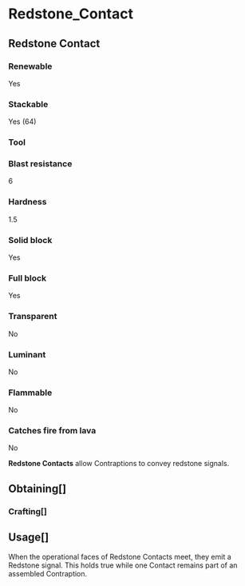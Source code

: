 # Redstone_Contact

## Redstone Contact

### Renewable

Yes

### Stackable

Yes (64)

### Tool

### Blast resistance

6

### Hardness

1.5

### Solid block

Yes

### Full block

Yes

### Transparent

No

### Luminant

No

### Flammable

No

### Catches fire from lava

No

**Redstone Contacts** allow Contraptions to convey redstone signals.

## Obtaining[]

### Crafting[]

## Usage[]

When the operational faces of Redstone Contacts meet, they emit a Redstone signal. This holds true while one Contact remains part of an assembled Contraption.